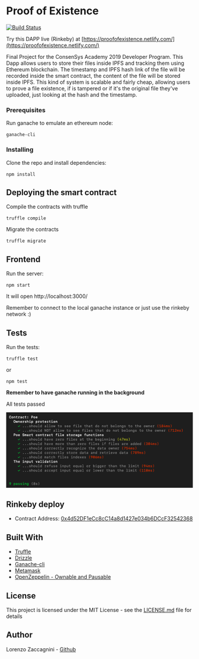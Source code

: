 # Proof of Existence
[![Build Status](https://travis-ci.org/LorenzoZaccagnini/proof-of-existence-dapp.svg?branch=master)](https://travis-ci.org/LorenzoZaccagnini/proof-of-existence-dapp)

Try this DAPP live (Rinkeby) at [https://proofofexistence.netlify.com/](https://proofofexistence.netlify.com/)

Final Project for the ConsenSys Academy 2019 Developer Program. This Dapp allows users to store their files inside IPFS and tracking them using Ethereum blockchain. The timestamp and IPFS hash link of the file will be recorded inside the smart contract, the content of the file will be stored inside IPFS.
This kind of system is scalable and fairly cheap, allowing users to prove a file existence, if is tampered or if it's the original file they've uploaded, just looking at the hash and the timestamp.



### Prerequisites

Run ganache to emulate an ethereum node:
```
ganache-cli
```

### Installing


Clone the repo and install dependencies:
```
npm install
```

## Deploying the smart contract

Compile the contracts with truffle
```
truffle compile
```
Migrate the contracts
```
truffle migrate
```

## Frontend
Run the server:
```
npm start
```
It will open http://localhost:3000/

Remember to connect to the local ganache instance or just use the rinkeby network :)


## Tests

Run the tests:
```
truffle test
```
or

```
npm test
```

**Remember to have ganache running in the background**

All tests passed


![tests](tests.png)
## Rinkeby deploy

* Contract Address: [0x4d52DF1eCc8cC14a8d1427e034b6DCcF32542368](https://rinkeby.etherscan.io/address/0x4d52DF1eCc8cC14a8d1427e034b6DCcF32542368)



## Built With

* [Truffle](https://truffleframework.com/docs/truffle/overview)
* [Drizzle](https://truffleframework.com/docs/drizzle/react/react-integration)
* [Ganache-cli](https://truffleframework.com/docs/ganache/overview)
* [Metamask](https://metamask.io/)
* [OpenZeppelin - Ownable and Pausable](https://github.com/OpenZeppelin/openzeppelin-solidity/)


## License

This project is licensed under the MIT License - see the [LICENSE.md](LICENSE.md) file for details


## Author

Lorenzo Zaccagnini - [Github](https://github.com/LorenzoZaccagnini)
